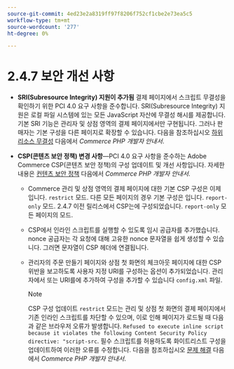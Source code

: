 ```yaml
---
source-git-commit: 4ed23e2a8319ff97f8206f752cf1cbe2e73ea5c5
workflow-type: tm+mt
source-wordcount: '277'
ht-degree: 0%

---
```

# 2.4.7 보안 개선 사항

* **SRI(Subresource Integrity) 지원이 추가됨** 결제 페이지에서 스크립트 무결성을 확인하기 위한 PCI 4.0 요구 사항을 준수합니다. SRI(Subresource Integrity) 지원은 로컬 파일 시스템에 있는 모든 JavaScript 자산에 무결성 해시를 제공합니다. 기본 SRI 기능은 관리자 및 상점 영역의 결제 페이지에서만 구현됩니다. 그러나 판매자는 기본 구성을 다른 페이지로 확장할 수 있습니다. 다음을 참조하십시오 [하위 리소스 무결성](https://developer.adobe.com/commerce/php/development/security/subresource-integrity/) 다음에서 _Commerce PHP 개발자 안내서_.<!--AC-1153-->

* **CSP(콘텐츠 보안 정책) 변경 사항**—PCI 4.0 요구 사항을 준수하는 Adobe Commerce CSP(콘텐츠 보안 정책)의 구성 업데이트 및 개선 사항입니다. 자세한 내용은 [컨텐츠 보안 정책](https://developer.adobe.com/commerce/php/development/security/content-security-policies/) 다음에서 _Commerce PHP 개발자 안내서_. <!--AC-11513-->

   * Commerce 관리 및 상점 영역의 결제 페이지에 대한 기본 CSP 구성은 이제 입니다. `restrict` 모드. 다른 모든 페이지의 경우 기본 구성은 입니다. `report-only` 모드.  2.4.7 이전 릴리스에서 CSP는에 구성되었습니다. `report-only` 모든 페이지의 모드.

   * CSP에서 인라인 스크립트를 실행할 수 있도록 임시 공급자를 추가했습니다. nonce 공급자는 각 요청에 대해 고유한 nonce 문자열을 쉽게 생성할 수 있습니다. 그러면 문자열이 CSP 헤더에 연결됩니다.

   * 관리자의 주문 만들기 페이지와 상점 첫 화면의 체크아웃 페이지에 대한 CSP 위반을 보고하도록 사용자 지정 URI를 구성하는 옵션이 추가되었습니다. 관리자에서 또는 URI를에 추가하여 구성을 추가할 수 있습니다 `config.xml` 파일.

     >[!NOTE]
     >
     >CSP 구성 업데이트 `restrict` 모드는 관리 및 상점 첫 화면의 결제 페이지에서 기존 인라인 스크립트를 차단할 수 있으며, 이로 인해 페이지가 로드될 때 다음과 같은 브라우저 오류가 발생합니다. `Refused to execute inline script because it violates the following Content Security Policy directive: "script-src`. 필수 스크립트를 허용하도록 화이트리스트 구성을 업데이트하여 이러한 오류를 수정합니다. 다음을 참조하십시오 [문제 해결](https://developer.adobe.com/commerce/php/development/security/content-security-policies/#troubleshooting) 다음에서 _Commerce PHP 개발자 안내서_.

